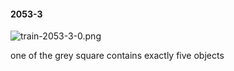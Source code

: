 #### 2053-3
![train-2053-3-0.png](https://github.com/lil-lab/nlvr/raw/master/nlvr/train/images/43/train-2053-3-0.png "train-2053-3-0.png")

one of the grey square contains exactly five objects